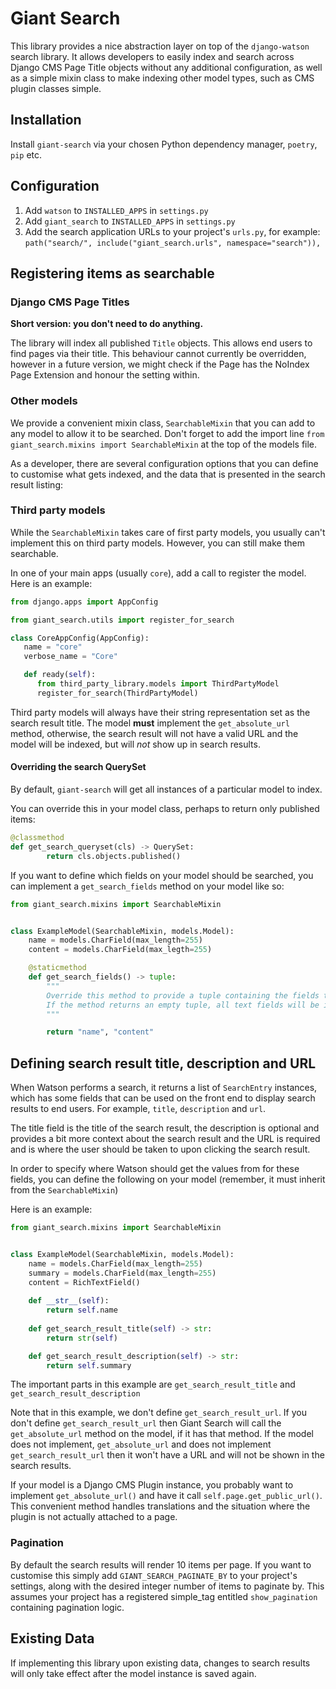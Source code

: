 # Giant Search

This library provides a nice abstraction layer on top of the `django-watson` search library. It allows developers to
easily index and search across Django CMS Page Title objects without any additional configuration, as well as a simple
mixin class to make indexing other model types, such as CMS plugin classes simple.

## Installation

Install `giant-search` via your chosen Python dependency manager, `poetry`, `pip` etc.

## Configuration

1. Add `watson` to `INSTALLED_APPS` in `settings.py`
2. Add `giant_search` to `INSTALLED_APPS` in `settings.py`
3. Add the search application URLs to your project's `urls.py`, for example: `path("search/", include("giant_search.urls",
   namespace="search")),`

## Registering items as searchable

### Django CMS Page Titles

**Short version: you don't need to do anything.**

The library will index all published `Title` objects. This allows end users to find pages via their title. This
behaviour cannot currently be overridden, however in a future version, we might check if the Page has the NoIndex
Page Extension and honour the setting within.

### Other models

We provide a convenient mixin class, `SearchableMixin` that you can add to any model to allow it to be searched. Don't 
forget to add the import line `from giant_search.mixins import SearchableMixin` at the top of the models file.

As a developer, there are several configuration options that you can define to customise what gets indexed, and the data
that is presented in the search result listing:

### Third party models

While the `SearchableMixin` takes care of first party models, you usually can't implement this on third party models.
However, you can still make them searchable.

In one of your main apps (usually `core`), add a call to register the model. Here is an example:

```python
from django.apps import AppConfig

from giant_search.utils import register_for_search

class CoreAppConfig(AppConfig):
   name = "core"
   verbose_name = "Core"

   def ready(self):
      from third_party_library.models import ThirdPartyModel
      register_for_search(ThirdPartyModel)
```

Third party models will always have their string representation set as the search result title. The model **must**
implement the `get_absolute_url` method, otherwise, the search result will not have a valid URL and the model will be
indexed, but will _not_ show up in search results.

#### Overriding the search QuerySet

By default, `giant-search` will get all instances of a particular model to index.

You can override this in your model class, perhaps to return only published items:

```python
@classmethod
def get_search_queryset(cls) -> QuerySet:
        return cls.objects.published()
```

If you want to define which fields on your model should be searched, you can implement a `get_search_fields` method on
your model like so:

```python
from giant_search.mixins import SearchableMixin


class ExampleModel(SearchableMixin, models.Model):
    name = models.CharField(max_length=255)
    content = models.CharField(max_legth=255)

    @staticmethod
    def get_search_fields() -> tuple:
        """
        Override this method to provide a tuple containing the fields to search.
        If the method returns an empty tuple, all text fields will be indexed as per Watson's defaults.
        """

        return "name", "content"
```

## Defining search result title, description and URL

When Watson performs a search, it returns a list of `SearchEntry` instances, which has some fields that can be used on
the front end to display search results to end users. For example, `title`, `description` and `url`.

The title field is the title of the search result, the description is optional and provides a bit more context about the
search result and the URL is required and is where the user should be taken to upon clicking the search result.

In order to specify where Watson should get the values from for these fields, you can define the following on your
model (remember, it must inherit from the `SearchableMixin`)

Here is an example:

```python
from giant_search.mixins import SearchableMixin


class ExampleModel(SearchableMixin, models.Model):
    name = models.CharField(max_length=255)
    summary = models.CharField(max_length=255)
    content = RichTextField()
    
    def __str__(self):
        return self.name
        
    def get_search_result_title(self) -> str:
        return str(self)

    def get_search_result_description(self) -> str:
        return self.summary

```

The important parts in this example are `get_search_result_title` and `get_search_result_description`

Note that in this example, we don't define `get_search_result_url`. If you don't define `get_search_result_url` then
Giant Search will call the `get_absolute_url` method on the model, if it has that method. If the model does not
implement, `get_absolute_url` and does not implement `get_search_result_url` then it won't have a URL and will not be
shown in the search results.

If your model is a Django CMS Plugin instance, you probably want to implement `get_absolute_url()` and have it call
`self.page.get_public_url()`. This convenient method handles translations and the situation where the plugin is not
actually attached to a page.

### Pagination

By default the search results will render 10 items per page. If you want to customise this simply add
`GIANT_SEARCH_PAGINATE_BY` to your project's settings, along with the desired integer number of items to paginate by.
This assumes your project has a registered simple_tag entitled `show_pagination` containing pagination logic. 

## Existing Data

If implementing this library upon existing data, changes to search results will only take effect after the 
model instance is saved again.
